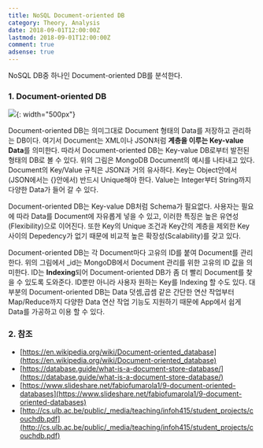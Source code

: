 ```yaml
---
title: NoSQL Document-oriented DB
category: Theory, Analysis
date: 2018-09-01T12:00:00Z
lastmod: 2018-09-01T12:00:00Z
comment: true
adsense: true
---
```


NoSQL DB중 하나인 Document-oriented DB를 분석한다.

### 1. Document-oriented DB

![]({{site.baseurl}}/images/theory_analysis/NoSQL_Document-oriented_DB/Document-oriented.PNG){: width="500px"}

Document-oriented DB는 의미그대로 Document 형태의 Data를 저장하고 관리하는 DB이다. 여기서 Document는 XML이나 JSON처럼 **계층을 이루는 Key-value Data**를 의미한다. 따라서 Document-oriented DB는 Key-value DB로부터 발전된 형태의 DB로 볼 수 있다. 위의 그림은 MongoDB Document의 예시를 나타내고 있다. Document의 Key/Value 규칙은 JSON과 거의 유사하다. Key는 Object안에서 (JSON에서는 {}안에서) 반드시 Unique해야 한다. Value는 Integer부터 String까지 다양한 Data가 들어 갈 수 있다.

Document-oriented DB는 Key-value DB처럼 Schema가 필요없다. 사용자는 필요에 따라 Data를 Document에 자유롭게 넣을 수 있고, 이러한 특징은 높은 유연성(Flexibility)으로 이어진다. 또한 Key의 Unique 조건과 Key간의 계층을 제외한 Key 사이의 Depedency가 없기 때문에 비교적 높은 확장성(Scalability)를 갖고 있다.

Document-oriented DB는 각 Document마다 고유의 ID를 붙여 Document를 관리한다. 위의 그림에서 _id는 MongoDB에서 Document 관리를 위한 고유의 ID 값을 의미한다. ID는 **Indexing**되어 Document-oriented DB가 좀 더 빨리 Document를 찾을 수 있도록 도와준다. ID뿐만 아니라 사용자 원하는 Key를 Indexing 할 수도 있다. 대부분의 Document-oriented DB는 Data 덧셈,곱셈 같은 간단한 연산 작업부터 Map/Reduce까지 다양한 Data 연산 작업 기능도 지원하기 때문에 App에서 쉽게 Data를 가공하고 이용 할 수 있다.

### 2. 참조

* [https://en.wikipedia.org/wiki/Document-oriented_database](https://en.wikipedia.org/wiki/Document-oriented_database)
* [https://database.guide/what-is-a-document-store-database/](https://database.guide/what-is-a-document-store-database/)
* [https://www.slideshare.net/fabiofumarola1/9-document-oriented-databases](https://www.slideshare.net/fabiofumarola1/9-document-oriented-databases)
* [http://cs.ulb.ac.be/public/_media/teaching/infoh415/student_projects/couchdb.pdf](http://cs.ulb.ac.be/public/_media/teaching/infoh415/student_projects/couchdb.pdf)
